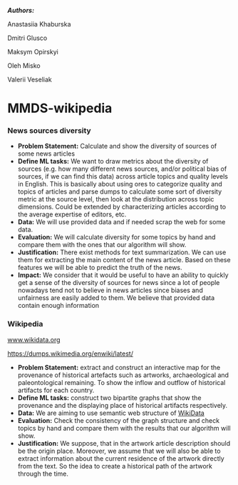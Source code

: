 
<p align="left" ><b><i>Authors:</i></b></p> 
<p align="left"> Anastasiia Khaburska</p>
<p align="left"> Dmitri Glusco</p>
<p align="left"> Maksym Opirskyi</p>
<p align="left"> Oleh Misko</p>
<p align="left"> Valerii Veseliak</p>

# MMDS-wikipedia

### News sources diversity
- **Problem Statement:** Calculate and show the diversity of sources of some news articles
- **Define ML tasks:** We want to draw metrics about the diversity of sources (e.g. how many different news sources, and/or political bias of sources, if we can find this data) across article topics and quality levels in English. This is basically about using ores to categorize quality and topics of articles and parse dumps to calculate some sort of diversity metric at the source level, then look at the distribution across topic dimensions. Could be extended by characterizing articles according to the average expertise of editors, etc. 
- **Data:** We will use provided data and if needed scrap the web for some data.
- **Evaluation:** We will calculate diversity for some topics by hand and compare them with the ones that our algorithm will show.
- **Justification:** There exist methods for text summarization. We can use them for extracting the main content of the news article. Based on these features we will be able to predict the truth of the news.
- **Impact:**  We consider that it would be useful to have an ability to quickly get a sense of the diversity of sources for news since a lot of people nowadays tend not to believe in news articles since biases and unfairness are easily added to them.
We believe that provided data contain enough information 
                   

### Wikipedia
www.wikidata.org

https://dumps.wikimedia.org/enwiki/latest/

- **Problem Statement:** extract and construct an interactive map for the provenance of historical artefacts such as artworks, archaeological and paleontological remaining. To show the inflow and outflow of historical artifacts for each country.        
- **Define ML tasks:** construct two bipartite graphs that show the provenance and the displaying place of historical artifacts respectively.
- **Data:** We are aiming to use semantic web structure of [WikiData](www.wikidata.org)
- **Evaluation:** Check the consistency of the graph structure and check topics by hand and compare them with the results that our algorithm will show. 
- **Justification:** We suppose, that in the artwork article description should be the origin place. Moreover, we assume that we will also be able to extract information about the current residence of the artwork directly from the text. So the idea to create a historical path of the artwork through the time.
